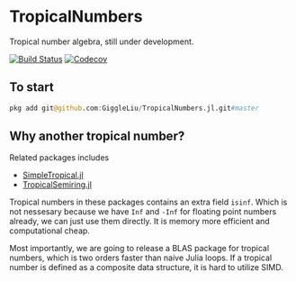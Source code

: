 # TropicalNumbers

Tropical number algebra, still under development.

[![Build Status](https://travis-ci.com/TensorBFS/TropicalNumbers.jl.svg?branch=master)](https://travis-ci.com/TensorBFS/TropicalNumbers.jl)
[![Codecov](https://codecov.io/gh/TensorBFS/TropicalNumbers.jl/branch/master/graph/badge.svg)](https://codecov.io/gh/TensorBFS/TropicalNumbers.jl)

## To start

```julia
pkg add git@github.com:GiggleLiu/TropicalNumbers.jl.git#master
```

## Why another tropical number?

Related packages includes

* [SimpleTropical.jl](https://github.com/scheinerman/SimpleTropical.jl)
* [TropicalSemiring.jl](https://github.com/saschatimme/TropicalSemiring.jl)

Tropical numbers in these packages contains an extra field `isinf`. Which is not nessesary because we have `Inf` and `-Inf` for floating point numbers already, we can just use them directly. It is memory more efficient and computational cheap.

Most importantly, we are going to release a BLAS package for tropical numbers, which is two orders faster than naive Julia loops. If a tropical number is defined as a composite data structure, it is hard to utilize SIMD.
